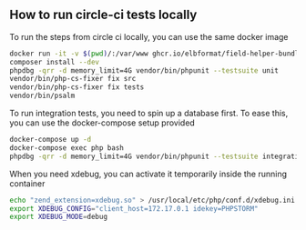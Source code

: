 ## How to run circle-ci tests locally

To run the steps from circle ci locally, you can use the same docker image
```bash
docker run -it -v $(pwd)/:/var/www ghcr.io/elbformat/field-helper-bundle/php:8.1 sh
composer install --dev
phpdbg -qrr -d memory_limit=4G vendor/bin/phpunit --testsuite unit
vendor/bin/php-cs-fixer fix src
vendor/bin/php-cs-fixer fix tests
vendor/bin/psalm
```

To run integration tests, you need to spin up a database first. To ease this, you can use the docker-compose setup provided
```bash
docker-compose up -d
docker-compose exec php bash
phpdbg -qrr -d memory_limit=4G vendor/bin/phpunit --testsuite integration
```

When you need xdebug, you can activate it temporarily inside the running container
```bash
echo "zend_extension=xdebug.so" > /usr/local/etc/php/conf.d/xdebug.ini
export XDEBUG_CONFIG="client_host=172.17.0.1 idekey=PHPSTORM"
export XDEBUG_MODE=debug
```
